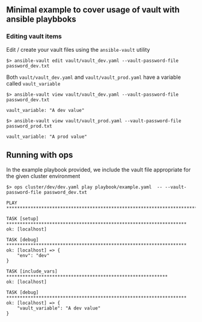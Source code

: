 ## Minimal example to cover usage of vault with ansible playbboks

### Editing vault items

Edit / create your vault files using the `ansible-vault` utility

```
$> ansible-vault edit vault/vault_dev.yaml --vault-password-file password_dev.txt
```

Both `vault/vault_dev.yaml` and `vault/vault_prod.yaml` have a variable called `vault_variable`

```
$> ansible-vault view vault/vault_dev.yaml --vault-password-file password_dev.txt

vault_variable: "A dev value"

$> ansible-vault view vault/vault_prod.yaml --vault-password-file password_prod.txt

vault_variable: "A prod value"
```


## Running with ops

In the example playbook provided, we include the vault file appropriate for the given cluster environment

```
$> ops cluster/dev/dev.yaml play playbook/example.yaml  -- --vault-password-file password_dev.txt

PLAY ***************************************************************************

TASK [setup] *******************************************************************
ok: [localhost]

TASK [debug] *******************************************************************
ok: [localhost] => {
    "env": "dev"
}

TASK [include_vars] ************************************************************
ok: [localhost]

TASK [debug] *******************************************************************
ok: [localhost] => {
    "vault_variable": "A dev value"
}


```